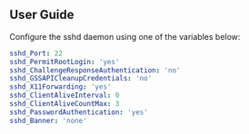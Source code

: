 ## User Guide

Configure the sshd daemon using one of the variables below:

```yaml
sshd_Port: 22
sshd_PermitRootLogin: 'yes'
sshd_ChallengeResponseAuthentication: 'no'
sshd_GSSAPICleanupCredentials: 'no'
sshd_X11Forwarding: 'yes'
sshd_ClientAliveInterval: 0
sshd_ClientAliveCountMax: 3
sshd_PasswordAuthentication: 'yes'
sshd_Banner: 'none'
```
